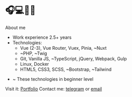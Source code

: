 
# 🎧💻📖🖖


About me
- Work experience 2.5+ years
- Technologies: 
  - Vue (2-3), Vue Router, Vuex, Pinia, ~Nuxt
  - ~PHP, ~Twig
  - Git, Vanilla JS, ~TypeScript, jQuery, Webpack, Gulp
  - Linux, Docker
  - HTML5, CSS3, SCSS, ~Bootstrap, ~Tailwind

* ~ These technologies in beginner level 

Visit it: [Portfolio](https://sergey-horoshko.github.io/my-portfolio/)
Contact me: [telegram](https://t.me/cult1zm) or [email](mailto:sergeyhtml@gmail.com)

<!--
Check my resume
  - [Resume in Russian](/)
  - [Resume in English](/)

The question: can I use this comments as keywords to improve the SEO of my profile?

Let's try:

- Junior Frontend Developer
- Middle Frontend Developer
- Vue developer
- Vue expert
- Frontend enthusiast
- Frontend developer

-->
